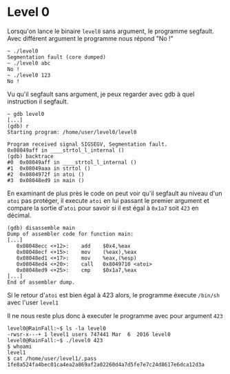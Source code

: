 # Level 0

Lorsqu'on lance le binaire `level0` sans argument, le programme segfault. Avec différent argument le programme nous répond "No !"

```shell
~ ./level0
Segmentation fault (core dumped)
~ ./level0 abc
No !
~ ./level0 123
No !
```

Vu qu'il segfault sans argument, je peux regarder avec gdb à quel instruction il segfault.

```shell
~ gdb level0
[...]
(gdb) r
Starting program: /home/user/level0/level0

Program received signal SIGSEGV, Segmentation fault.
0x08049aff in ____strtol_l_internal ()
(gdb) backtrace
#0  0x08049aff in ____strtol_l_internal ()
#1  0x08049aaa in strtol ()
#2  0x0804972f in atoi ()
#3  0x08048ed9 in main ()
```

En examinant de plus près le code on peut voir qu'il segfault au niveau d'un `atoi` pas protéger, il execute `atoi` en lui passant le premier argument et compare la sortie d'`atoi` pour savoir si il est égal à `0x1a7` soit `423` en décimal.

```
(gdb) disassemble main
Dump of assembler code for function main:
[...]
   0x08048ecc <+12>:	add    $0x4,%eax
   0x08048ecf <+15>:	mov    (%eax),%eax
   0x08048ed1 <+17>:	mov    %eax,(%esp)
   0x08048ed4 <+20>:	call   0x8049710 <atoi>
   0x08048ed9 <+25>:	cmp    $0x1a7,%eax
[...]
End of assembler dump.
```

Si le retour d'`atoi` est bien égal à 423 alors, le programme éxecute `/bin/sh` avec l'user `level1`

Il ne nous reste plus donc à executer le programme avec pour argument `423`

```shell
level0@RainFall:~$ ls -la level0
-rwsr-x---+ 1 level1 users 747441 Mar  6  2016 level0
level0@RainFall:~$ ./level0 423
$ whoami
level1
$ cat /home/user/level1/.pass
1fe8a524fa4bec01ca4ea2a869af2a02260d4a7d5fe7e7c24d8617e6dca12d3a
```